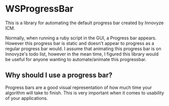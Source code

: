 # WSProgressBar

This is a library for automating the default progress bar created by Innovyze ICM.

Normally, when running a ruby script in the GUI, a Progress bar appears. However this progress bar is static and doesn't appear to progress as a regular progress bar would. I assume that animating this progress bar is on Innovyze's todo list, however in the mean time, I figured this library would be useful for anyone wanting to automate/animate this progressbar.

## Why should I use a progress bar?

Progress bars are a good visual representation of how much time your algorithm will take to finish. This is very important when it comes to usability of your applications. 

